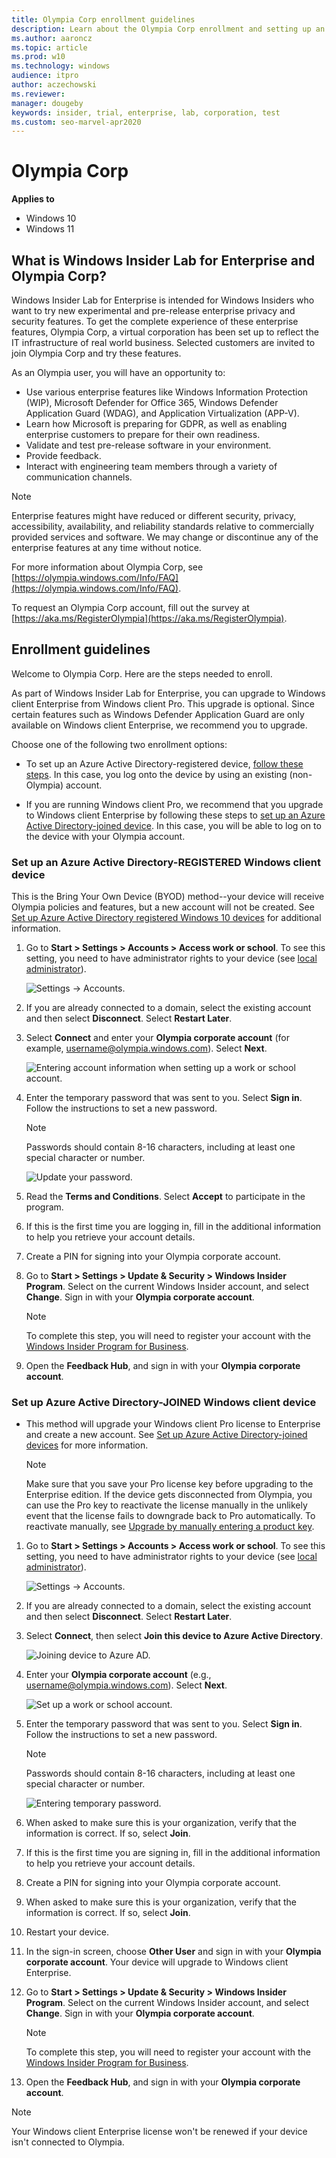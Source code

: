 ```yaml
---
title: Olympia Corp enrollment guidelines
description: Learn about the Olympia Corp enrollment and setting up an Azure Active Directory-REGISTERED Windows client device or an Azure Active Directory-JOINED Windows client device.
ms.author: aaroncz
ms.topic: article
ms.prod: w10
ms.technology: windows
audience: itpro
author: aczechowski
ms.reviewer: 
manager: dougeby
keywords: insider, trial, enterprise, lab, corporation, test
ms.custom: seo-marvel-apr2020
---
```


# Olympia Corp

**Applies to**

- Windows 10
- Windows 11

## What is Windows Insider Lab for Enterprise and Olympia Corp?

Windows Insider Lab for Enterprise is intended for Windows Insiders who want to try new experimental and pre-release enterprise privacy and security features. To get the complete experience of these enterprise features, Olympia Corp, a virtual corporation has been set up to reflect the IT infrastructure of real world business. Selected customers are invited to join Olympia Corp and try these features.

As an Olympia user, you will have an opportunity to: 

- Use various enterprise features like Windows Information Protection (WIP), Microsoft Defender for Office 365, Windows Defender Application Guard (WDAG), and Application Virtualization (APP-V).
- Learn how Microsoft is preparing for GDPR, as well as enabling enterprise customers to prepare for their own readiness.
- Validate and test pre-release software in your environment.
- Provide feedback.
- Interact with engineering team members through a variety of communication channels.

>[!Note]
>Enterprise features might have reduced or different security, privacy, accessibility, availability, and reliability standards relative to commercially provided services and software. We may change or discontinue any of the enterprise features at any time without notice.

For more information about Olympia Corp, see [https://olympia.windows.com/Info/FAQ](https://olympia.windows.com/Info/FAQ).

To request an Olympia Corp account, fill out the survey at [https://aka.ms/RegisterOlympia](https://aka.ms/RegisterOlympia).

## Enrollment guidelines

Welcome to Olympia Corp. Here are the steps needed to enroll.

As part of Windows Insider Lab for Enterprise, you can upgrade to Windows client Enterprise from Windows client Pro. This upgrade is optional. Since certain features such as Windows Defender Application Guard are only available on Windows client Enterprise, we recommend you to upgrade.

Choose one of the following two enrollment options:

- To set up an Azure Active Directory-registered device, [follow these steps](#enrollment-keep-current-edition). In this case, you log onto the device by using an existing (non-Olympia) account.

- If you are running Windows client Pro, we recommend that you upgrade to Windows client Enterprise by following these steps to  [set up an Azure Active Directory-joined device](#enrollment-upgrade-to-enterprise). In this case, you will be able to log on to the device with your Olympia account.

<a id="enrollment-keep-current-edition"></a>

### Set up an Azure Active Directory-REGISTERED Windows client device

This is the Bring Your Own Device (BYOD) method--your device will receive Olympia policies and features, but a new account will not be created. See [Set up Azure Active Directory registered Windows 10 devices](/azure/active-directory/device-management-azuread-registered-devices-windows10-setup) for additional information.

1. Go to **Start > Settings > Accounts > Access work or school**. To see this setting, you need to have administrator rights to your device (see [local administrator](https://support.microsoft.com/windows/create-a-local-user-or-administrator-account-in-windows-20de74e0-ac7f-3502-a866-32915af2a34d)).

    ![Settings -> Accounts.](images/1-1.png)

2. If you are already connected to a domain, select the existing account and then select **Disconnect**. Select **Restart Later**.

3. Select **Connect** and enter your **Olympia corporate account** (for example, username@olympia.windows.com). Select **Next**.

    ![Entering account information when setting up a work or school account.](images/1-3.png)

4. Enter the temporary password that was sent to you. Select **Sign in**. Follow the instructions to set a new password.

    > [!NOTE]
    > Passwords should contain 8-16 characters, including at least one special character or number.

    ![Update your password.](images/1-4.png)

5. Read the **Terms and Conditions**. Select **Accept** to participate in the program.

6. If this is the first time you are logging in, fill in the additional information to help you retrieve your account details.

7. Create a PIN for signing into your Olympia corporate account.

8. Go to **Start > Settings > Update & Security > Windows Insider Program**. Select on the current Windows Insider account, and select **Change**. Sign in with your **Olympia corporate account**.

    > [!NOTE]
    > To complete this step, you will need to register your account with the [Windows Insider Program for Business](https://insider.windows.com/ForBusiness).

9. Open the **Feedback Hub**, and sign in with your **Olympia corporate account**.

<a id="enrollment-upgrade-to-enterprise"></a>

### Set up Azure Active Directory-JOINED Windows client device

- This method will upgrade your Windows client Pro license to Enterprise and create a new account. See [Set up Azure Active Directory-joined devices](/azure/active-directory/device-management-azuread-joined-devices-setup) for more information.

    > [!NOTE]
    > Make sure that you save your Pro license key before upgrading to the Enterprise edition. If the device gets disconnected from Olympia, you can use the Pro key to reactivate the license manually in the unlikely event that the license fails to downgrade back to Pro automatically. To reactivate manually, see [Upgrade by manually entering a product key](../../upgrade/windows-10-edition-upgrades.md#upgrade-by-manually-entering-a-product-key).

1. Go to **Start > Settings > Accounts > Access work or school**. To see this setting, you need to have administrator rights to your device (see [local administrator](https://support.microsoft.com/windows/create-a-local-user-or-administrator-account-in-windows-20de74e0-ac7f-3502-a866-32915af2a34d)).

    ![Settings -> Accounts.](images/1-1.png)

2. If you are already connected to a domain, select the existing account and then select **Disconnect**. Select **Restart Later**.
    
3. Select **Connect**, then select **Join this device to Azure Active Directory**.

    ![Joining device to Azure AD.](images/2-3.png)

4. Enter your **Olympia corporate account** (e.g., username@olympia.windows.com). Select **Next**.

    ![Set up a work or school account.](images/2-4.png)

5. Enter the temporary password that was sent to you. Select **Sign in**. Follow the instructions to set a new password.

    > [!NOTE]
    > Passwords should contain 8-16 characters, including at least one special character or number.

    ![Entering temporary password.](images/2-5.png)

6. When asked to make sure this is your organization, verify that the information is correct. If so, select **Join**.

7. If this is the first time you are signing in, fill in the additional information to help you retrieve your account details.

8. Create a PIN for signing into your Olympia corporate account.

9. When asked to make sure this is your organization, verify that the information is correct. If so, select **Join**.

10. Restart your device.

11. In the sign-in screen, choose **Other User** and sign in with your **Olympia corporate account**. Your device will upgrade to Windows client Enterprise.

12. Go to **Start > Settings > Update & Security > Windows Insider Program**. Select on the current Windows Insider account, and select **Change**. Sign in with your **Olympia corporate account**.

    > [!NOTE]
    > To complete this step, you will need to register your account with the [Windows Insider Program for Business](https://insider.windows.com/ForBusiness).

13. Open the **Feedback Hub**, and sign in with your **Olympia corporate account**.

>[!NOTE]
> Your Windows client Enterprise license won't be renewed if your device isn't connected to Olympia.
